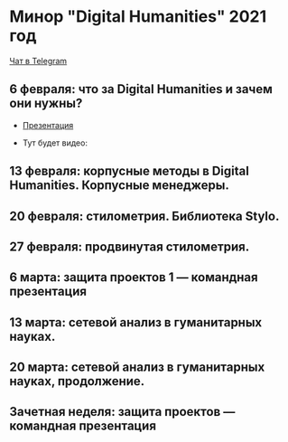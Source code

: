 # Минор "Digital Humanities" 2021 год 

[Чат в Telegram](https://t.me/joinchat/HlJGr1fp6qt7nYmy)

## 6 февраля: что за Digital Humanities и зачем они нужны?

* [Презентация](https://danilsko.github.io/slides/dhminor2021/intro2021)

* Тут будет видео:

## 13 февраля: корпусные методы в Digital Humanities. Корпусные менеджеры.

## 20 февраля: стилометрия. Библиотека Stylo.  

## 27 февраля: продвинутая стилометрия. 

## 6 марта: защита проектов 1 — командная презентация 

## 13 марта: сетевой анализ в гуманитарных науках. 

## 20 марта: сетевой анализ в гуманитарных науках, продолжение. 

## Зачетная неделя: защита проектов — командная презентация 